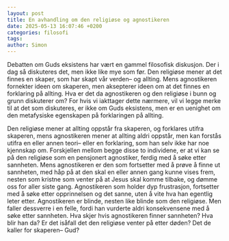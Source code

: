```yaml
---
layout: post
title: En avhandling om den religiøse og agnostikeren
date: 2025-05-13 16:07:46 +0200
categories: filosofi
tags: 
author: Simon
---
```

Debatten om Guds eksistens har vært en gammel filosofisk diskusjon. Der i dag så diskuteres det, men ikke like mye som før. Den religiøse mener at det finnes en skaper, som har skapt vår verden– og allting. Mens agnostikeren fornekter ideen om skaperen, men aksepterer ideen om at det finnes en forklaring på allting. Hva er det da agnostikeren og den religiøse i bunn og grunn diskuterer om? For hvis vi iakttager dette nærmere, vil vi legge merke til at det som diskuteres, er ikke om Guds eksistens, men er en uenighet om den metafysiske egenskapen på forklaringen på allting. 

Den religiøse mener at allting oppstår fra skaperen, og forklares utifra skaperen, mens agnostikeren mener at allting aldri oppstår, men kan forstås utifra en eller annen teori– eller en forklaring, som han selv ikke har noe kjennskap om. Forskjellen mellom begge disse to individene, er at vi kan se på den religiøse som en pensjonert agnostiker, ferdig med å søke etter sannheten. Mens agnostikeren er den som fortsetter med å prøve å finne ut sannheten, med håp på at den skal en eller annen gang kunne vises frem, nesten som kristne som venter på at Jesus skal komme tilbake, og dømme oss for aller siste gang. Agnostikeren som holder dyp frustrasjon, fortsetter med å søke etter opprinnelsen og det sanne, uten å vite hva han egentlig leter etter. Agnostikeren er blinde, nesten like blinde som den religiøse. Men faller dessverre i en felle, fordi han vurderte aldri konsekvensene med å søke etter sannheten.  Hva skjer hvis agnostikeren finner sannheten? Hva blir han da? Er det isåfall det den religiøse venter på etter døden? Det de kaller for skaperen– Gud? 


